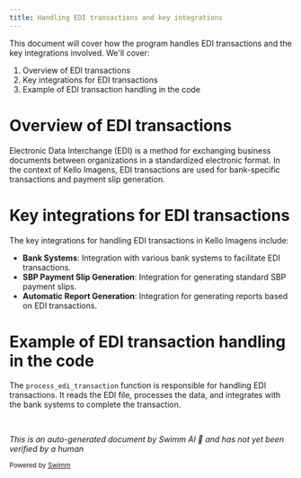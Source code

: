 ```yaml
---
title: Handling EDI transactions and key integrations
---
```

This document will cover how the program handles EDI transactions and the key integrations involved. We'll cover:

1. Overview of EDI transactions
2. Key integrations for EDI transactions
3. Example of EDI transaction handling in the code

# Overview of EDI transactions

Electronic Data Interchange (EDI) is a method for exchanging business documents between organizations in a standardized electronic format. In the context of Kello Imagens, EDI transactions are used for bank-specific transactions and payment slip generation.

# Key integrations for EDI transactions

The key integrations for handling EDI transactions in Kello Imagens include:

- **Bank Systems**: Integration with various bank systems to facilitate EDI transactions.
- **SBP Payment Slip Generation**: Integration for generating standard SBP payment slips.
- **Automatic Report Generation**: Integration for generating reports based on EDI transactions.

# Example of EDI transaction handling in the code

The `process_edi_transaction` function is responsible for handling EDI transactions. It reads the EDI file, processes the data, and integrates with the bank systems to complete the transaction.

&nbsp;

*This is an auto-generated document by Swimm AI 🌊 and has not yet been verified by a human*

<SwmMeta version="3.0.0" repo-id="Z2l0aHViJTNBJTNBa2VsbG8lM0ElM0Fzd2ltbWlv" repo-name="kello"><sup>Powered by [Swimm](/)</sup></SwmMeta>
